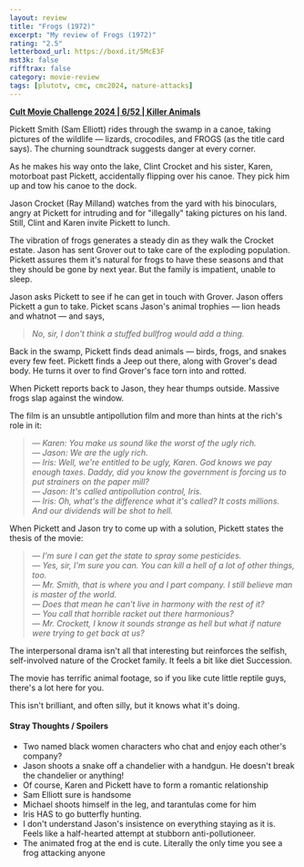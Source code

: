 ```yaml
---
layout: review
title: "Frogs (1972)"
excerpt: "My review of Frogs (1972)"
rating: "2.5"
letterboxd_url: https://boxd.it/5McE3F
mst3k: false
rifftrax: false
category: movie-review
tags: [plutotv, cmc, cmc2024, nature-attacks]
---
```


<b><a href="https://boxd.it/rIGbC/detail" target="_blank" rel="noopener">Cult Movie Challenge 2024 | 6/52 | Killer Animals</a></b>

Pickett Smith (Sam Elliott) rides through the swamp in a canoe, taking pictures of the wildlife — lizards, crocodiles, and FROGS (as the title card says). The churning soundtrack suggests danger at every corner.

As he makes his way onto the lake, Clint Crocket and his sister, Karen, motorboat past Pickett, accidentally flipping over his canoe. They pick him up and tow his canoe to the dock.

Jason Crocket (Ray Milland) watches from the yard with his binoculars, angry at Pickett for intruding and for "illegally" taking pictures on his land. Still, Clint and Karen invite Pickett to lunch.

The vibration of frogs generates a steady din as they walk the Crocket estate. Jason has sent Grover out to take care of the exploding population. Pickett assures them it's natural for frogs to have these seasons and that they should be gone by next year. But the family is impatient, unable to sleep.

Jason asks Pickett to see if he can get in touch with Grover. Jason offers Pickett a gun to take. Picket scans Jason's animal trophies — lion heads and whatnot — and says,

<blockquote><i>No, sir, I don't think a stuffed bullfrog would add a thing.</i></blockquote>

Back in the swamp, Pickett finds dead animals — birds, frogs, and snakes every few feet. Pickett finds a Jeep out there, along with Grover's dead body. He turns it over to find Grover's face torn into and rotted.

When Pickett reports back to Jason, they hear thumps outside. Massive frogs slap against the window.

The film is an unsubtle antipollution film and more than hints at the rich's role in it:

<blockquote><i>— Karen: You make us sound like the worst of the ugly rich.<br>
— Jason: We are the ugly rich.<br>
— Iris: Well, we're entitled to be ugly, Karen. God knows we pay enough taxes. Daddy, did you know the government is forcing us to put strainers on the paper mill?<br>
— Jason: It's called antipollution control, Iris.<br>
— Iris: Oh, what's the difference what it's called? It costs millions. And our dividends will be shot to hell.</i></blockquote>

When Pickett and Jason try to come up with a solution, Pickett states the thesis of the movie:

<blockquote><i>— I'm sure I can get the state to spray some pesticides.<br>
— Yes, sir, I'm sure you can. You can kill a hell of a lot of other things, too.<br>
— Mr. Smith, that is where you and I part company. I still believe man is master of the world.<br>
— Does that mean he can't live in harmony with the rest of it?<br>
— You call that horrible racket out there harmonious?<br>
— Mr. Crockett, I know it sounds strange as hell but what if nature were trying to get back at us?</i></blockquote>

The interpersonal drama isn't all that interesting but reinforces the selfish, self-involved nature of the Crocket family. It feels a bit like diet Succession.

The movie has terrific animal footage, so if you like cute little reptile guys, there's a lot here for you.

This isn't brilliant, and often silly, but it knows what it's doing.

#### Stray Thoughts / Spoilers

- Two named black women characters who chat and enjoy each other's company?
- Jason shoots a snake off a chandelier with a handgun. He doesn't break the chandelier or anything!
- Of course, Karen and Pickett have to form a romantic relationship
- Sam Elliott sure is handsome
- Michael shoots himself in the leg, and tarantulas come for him
- Iris HAS to go butterfly hunting.
- I don't understand Jason's insistence on everything staying as it is. Feels like a half-hearted attempt at stubborn anti-pollutioneer.
- The animated frog at the end is cute. Literally the only time you see a frog attacking anyone
